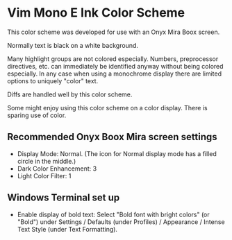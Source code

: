 Vim Mono E Ink Color Scheme
===========================

This color scheme was developed for use with an Onyx Mira Boox screen.

Normally text is black on a white background.

Many highlight groups are not colored especially. Numbers, preprocessor directives, etc. can immediately be identified anyway without being colored especially. In any case when using a monochrome display there are limited options to uniquely "color" text.

Diffs are handled well by this color scheme.

Some might enjoy using this color scheme on a color display. There is sparing use of color.


Recommended Onyx Boox Mira screen settings
------------------------------------------

* Display Mode: Normal. (The icon for Normal display mode has a filled circle in the middle.)
* Dark Color Enhancement: 3
* Light Color Filter: 1


Windows Terminal set up
-----------------------

* Enable display of bold text: Select "Bold font with bright colors" (or "Bold") under Settings / Defaults (under Profiles) / Appearance / Intense Text Style (under Text Formatting).
